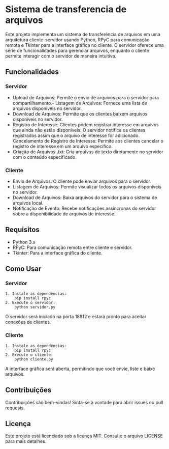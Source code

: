 # Sistema de transferencia de arquivos
Este projeto implementa um sistema de transferência de arquivos em uma arquitetura cliente-servidor usando Python, RPyC para comunicação remota e Tkinter para a interface gráfica no cliente. O servidor oferece uma série de funcionalidades para gerenciar arquivos, enquanto o cliente permite interagir com o servidor de maneira intuitiva.

## Funcionalidades

### Servidor
- Upload de Arquivos: Permite o envio de arquivos para o servidor para compartilhamento.- Listagem de Arquivos: Fornece uma lista de arquivos disponíveis no servidor.
- Download de Arquivos: Permite que os clientes baixem arquivos disponíveis no servidor.
- Registro de Interesse: Clientes podem registrar interesse em arquivos que ainda não estão disponíveis. O servidor notifica os clientes registrados assim que o arquivo de interesse for adicionado.
Cancelamento de Registro de Interesse: Permite aos clientes cancelar o registro de interesse em um arquivo específico.
- Criação de Arquivos .txt: Cria arquivos de texto diretamente no servidor com o conteúdo especificado.

### Cliente
- Envio de Arquivos: O cliente pode enviar arquivos para o servidor.
- Listagem de Arquivos: Permite visualizar todos os arquivos disponíveis no servidor.
- Download de Arquivos: Baixa arquivos do servidor para o sistema de arquivos local.
- Notificação de Evento: Recebe notificações assíncronas do servidor sobre a disponibilidade de arquivos de interesse.

## Requisitos
- Python 3.x
- RPyC: Para comunicação remota entre cliente e servidor.
- Tkinter: Para a interface gráfica do cliente.

## Como Usar

### Servidor
    1. Instale as dependências:
        pip install rpyc
    2. Execute o servidor:
        python servidor.py

O servidor será iniciado na porta 18812 e estará pronto para aceitar conexões de clientes.

### Cliente
    1. Instale as dependências:
        pip install rpyc
    2. Execute o cliente:
        python cliente.py

A interface gráfica será aberta, permitindo que você envie, liste e baixe arquivos.

## Contribuições
Contribuições são bem-vindas! Sinta-se à vontade para abrir issues ou pull requests.

## Licença
Este projeto está licenciado sob a licença MIT. Consulte o arquivo LICENSE para mais detalhes.
